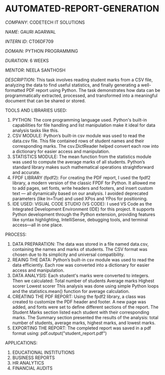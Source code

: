 # AUTOMATED-REPORT-GENERATION

*COMPANY*: CODETECH IT SOLUTIONS

*NAME*: GAURI AGARWAL

*INTERN ID*: CT06DF709

*DOMAIN*: PYTHON PROGRAMMING

*DURATION*: 6 WEEKS

*MENTOR*: NEELA SANTHOSH
                                          
*DESCRIPTION*:
This task involves reading student marks from a CSV file, analyzing the data to find useful statistics, and finally generating a well-formatted PDF report using Python. The task demonstrates how data can be programmatically extracted, processed, and transformed into a meaningful document that can be shared or stored.

TOOLS AND LIBRARIES USED:
1. PYTHON: The core programming language used. Python's built-in capabilities for file handling and list manipulation make it ideal for data analysis tasks like this.
2. CSV MODULE: Python’s built-in csv module was used to read the data.csv file. This file contained rows of student names and their corresponding marks. The csv.DictReader helped convert each row into a dictionary for easier access and manipulation.
3. STATISTICS MODULE: The mean function from the statistics module was used to compute the average marks of all students. Python’s standard library makes such mathematical operations straightforward and accurate.
4. FPDF LIBRARY (fpdf2): For creating the PDF report, I used the fpdf2 library, a modern version of the classic FPDF for Python. It allowed me to add pages, set fonts, write headers and footers, and insert custom text — all dynamically based on our analysis. I avoided deprecated parameters (like ln=True) and used XPos and YPos for positioning.
5. IDE USED: VISUAL CODE STUDIO (VS CODE): I used VS Code as the Integrated Development Environment (IDE) for this project. It supports Python development through the Python extension, providing features like syntax highlighting, IntelliSense, debugging tools, and terminal access—all in one place.

PROCESS:
1. DATA PREPARATION: The data was stored in a file named data.csv, containing the names and marks of students. The CSV format was chosen due to its simplicity and universal compatibility.
2. REAING THE DATA: Python’s built-in csv module was used to read the data efficiently. Each row was converted into a dictionary for easier access and manipulation.
3. DATA ANALYSIS: Each student's marks were converted to integers. Then we calculated:
Total number of students
Average marks
Highest scorer
Lowest scorer
This analysis was done using simple Python loops and the statistics.mean() function for average calculation.
4. CREATING THE PDF REPORT: Using the fpdf2 library, a class was created to customize the PDF header and footer. A new page was added, and fonts were set to define different sections of the report.
The Student Marks section listed each student with their corresponding marks.
The Summary section presented the results of the analysis: total number of students, average marks, highest marks, and lowest marks. 
5. EXPORTING THE REPORT: The completed report was saved in a pdf format using: pdf.output("student_report.pdf")

APPLICATIONS:
1. EDUCATIONAL INSTITUTIONS
2. BUSINESS REPORTS
3. HR ANALYTICS
4. FINANCIAL AUDITS
